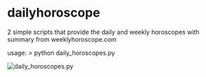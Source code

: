 # dailyhoroscope
2 simple scripts that provide the daily and weekly horoscopes with summary from weeklyhoroscope.com

usage: > python daily_horoscopes.py

![daily_horoscopes.py](https://imgur.com/owKvTDJ.png)
